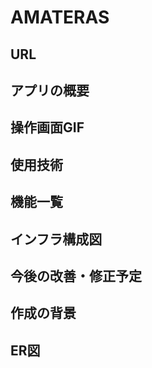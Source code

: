 # AMATERAS

## URL

## アプリの概要

## 操作画面GIF

## 使用技術

## 機能一覧

## インフラ構成図

## 今後の改善・修正予定

## 作成の背景

## ER図


